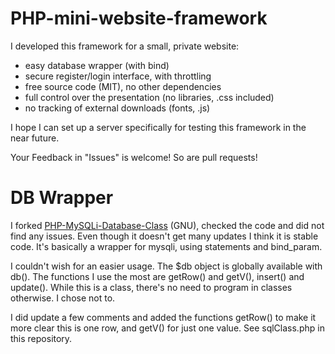 # PHP-mini-website-framework

I developed this framework for a small, private website:
 - easy database wrapper (with bind)
 - secure register/login interface, with throttling
 - free source code (MIT), no other dependencies
 - full control over the presentation (no libraries, .css included)
 - no tracking of external downloads (fonts, .js)

I hope I can set up a server specifically for testing this framework in the near future.

Your Feedback in "Issues" is welcome! So are pull requests!

# DB Wrapper

I forked [PHP-MySQLi-Database-Class](https://github.com/ThingEngineer/PHP-MySQLi-Database-Class) (GNU), checked the code and did not find any issues. Even though it doesn't get many updates I think it is stable code. It's basically a wrapper for mysqli, using statements and bind_param.

I couldn't wish for an easier usage. The $db object is globally available with db(). The functions I use the most are getRow() and getV(), insert() and update(). While this is a class, there's no need to program in classes otherwise. I chose not to.

I did update a few comments and added the functions getRow() to make it more clear this is one row, and getV() for just one value. See sqlClass.php in this repository.


